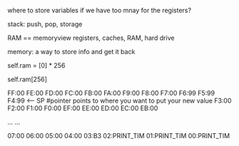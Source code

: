 where to store variables if we have too mnay for the registers?

stack: push, pop, storage

RAM == memoryview
registers, caches, RAM, hard drive


memory: a way to store info and get it back


self.ram = [0] * 256

self.ram[256]

FF:00
FE:00
FD:00
FC:00
FB:00
FA:00
F9:00
F8:00
F7:00
F6:99
F5:99
F4:99  <-- SP  #pointer points to where you want to put your new value
F3:00
F2:00
F1:00
F0:00
EF:00
EE:00
ED:00
EC:00
EB:00


...
...


07:00
06:00
05:00
04:00
03:B3
02:PRINT_TIM
01:PRINT_TIM
00:PRINT_TIM